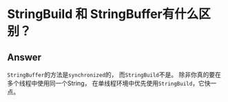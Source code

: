 # StringBuild 和 StringBuffer有什么区别？

## Answer
`StringBuffer`的方法是`synchronized`的，
而`StringBuild`不是。
除非你真的要在多个线程中使用同一个String，
在单线程环境中优先使用`StringBuild`，它快一点。
